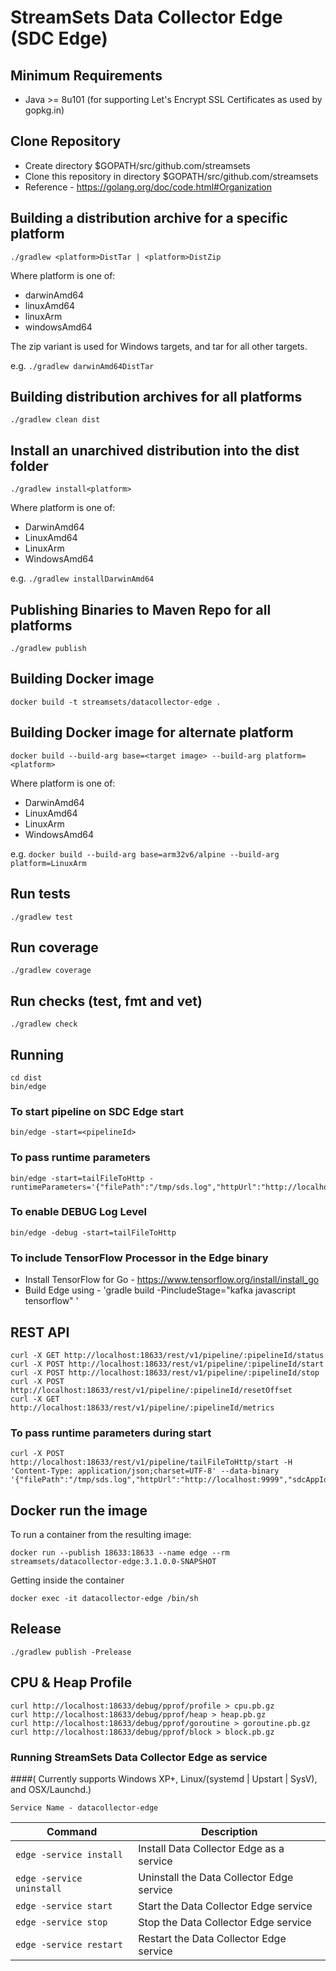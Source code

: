# StreamSets Data Collector Edge (SDC Edge)

## Minimum Requirements

* Java >= 8u101 (for supporting Let's Encrypt SSL Certificates as used by gopkg.in)

## Clone Repository

* Create directory $GOPATH/src/github.com/streamsets
* Clone this repository in directory $GOPATH/src/github.com/streamsets
* Reference - https://golang.org/doc/code.html#Organization

## Building a distribution archive for a specific platform

    ./gradlew <platform>DistTar | <platform>DistZip

Where platform is one of:

* darwinAmd64
* linuxAmd64
* linuxArm
* windowsAmd64

The zip variant is used for Windows targets, and tar for all other targets.

e.g. `./gradlew darwinAmd64DistTar`

## Building distribution archives for all platforms

    ./gradlew clean dist

## Install an unarchived distribution into the dist folder

    ./gradlew install<platform>

Where platform is one of:

* DarwinAmd64
* LinuxAmd64
* LinuxArm
* WindowsAmd64

e.g. `./gradlew installDarwinAmd64`

## Publishing Binaries to Maven Repo for all platforms

    ./gradlew publish

## Building Docker image

    docker build -t streamsets/datacollector-edge .

## Building Docker image for alternate platform

    docker build --build-arg base=<target image> --build-arg platform=<platform>

Where platform is one of:

* DarwinAmd64
* LinuxAmd64
* LinuxArm
* WindowsAmd64

e.g.
`docker build --build-arg base=arm32v6/alpine --build-arg platform=LinuxArm`

## Run tests

    ./gradlew test

## Run coverage

    ./gradlew coverage

## Run checks (test, fmt and vet)

    ./gradlew check

## Running

    cd dist
    bin/edge

### To start pipeline on SDC Edge start

    bin/edge -start=<pipelineId>

### To pass runtime parameters

    bin/edge -start=tailFileToHttp -runtimeParameters='{"filePath":"/tmp/sds.log","httpUrl":"http://localhost:9999","sdcAppId":"sde"}'

### To enable DEBUG Log Level

    bin/edge -debug -start=tailFileToHttp


### To include TensorFlow Processor in the Edge binary

* Install TensorFlow for Go - https://www.tensorflow.org/install/install_go
* Build Edge using - 'gradle build -PincludeStage="kafka javascript tensorflow" '


## REST API

    curl -X GET http://localhost:18633/rest/v1/pipeline/:pipelineId/status
    curl -X POST http://localhost:18633/rest/v1/pipeline/:pipelineId/start
    curl -X POST http://localhost:18633/rest/v1/pipeline/:pipelineId/stop
    curl -X POST http://localhost:18633/rest/v1/pipeline/:pipelineId/resetOffset
    curl -X GET http://localhost:18633/rest/v1/pipeline/:pipelineId/metrics

### To pass runtime parameters during start

    curl -X POST http://localhost:18633/rest/v1/pipeline/tailFileToHttp/start -H 'Content-Type: application/json;charset=UTF-8' --data-binary '{"filePath":"/tmp/sds.log","httpUrl":"http://localhost:9999","sdcAppId":"sde"}'

## Docker run the image

To run a container from the resulting image:

    docker run --publish 18633:18633 --name edge --rm streamsets/datacollector-edge:3.1.0.0-SNAPSHOT

Getting inside the container

    docker exec -it datacollector-edge /bin/sh

## Release

    ./gradlew publish -Prelease


## CPU & Heap Profile

    curl http://localhost:18633/debug/pprof/profile > cpu.pb.gz
    curl http://localhost:18633/debug/pprof/heap > heap.pb.gz
    curl http://localhost:18633/debug/pprof/goroutine > goroutine.pb.gz
    curl http://localhost:18633/debug/pprof/block > block.pb.gz


### Running StreamSets Data Collector Edge as service
####( Currently supports Windows XP+, Linux/(systemd | Upstart | SysV), and OSX/Launchd.)

    Service Name - datacollector-edge

| Command                            | Description                               |
|------------------------------------|---------------------------                |
| `edge -service install`            | Install Data Collector Edge as a service  |
| `edge -service uninstall`          | Uninstall the Data Collector Edge service |
| `edge -service start`              | Start the Data Collector Edge service     |
| `edge -service stop`               | Stop the Data Collector Edge service      |
| `edge -service restart`            | Restart the Data Collector Edge service   |
